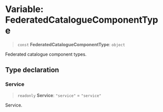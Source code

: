 # Variable: FederatedCatalogueComponentType

> `const` **FederatedCatalogueComponentType**: `object`

Federated catalogue component types.

## Type declaration

### Service

> `readonly` **Service**: `"service"` = `"service"`

Service.
